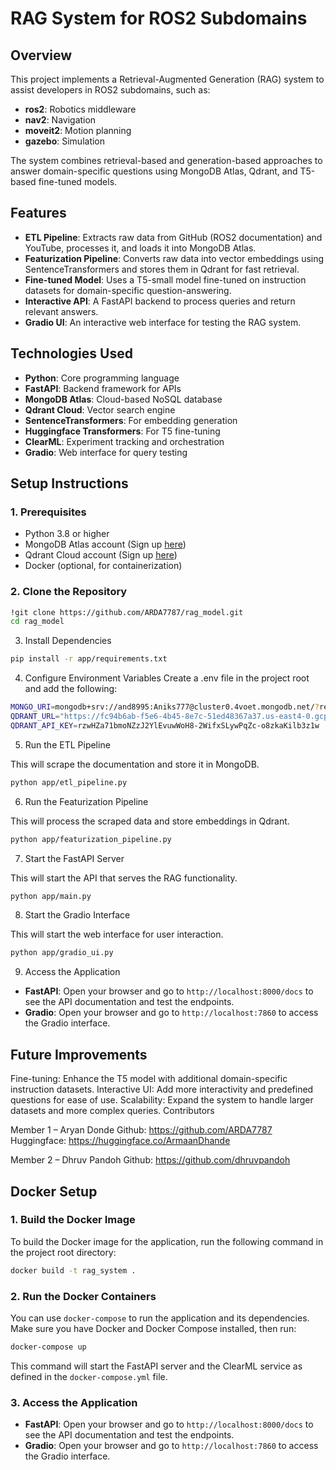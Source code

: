 # RAG System for ROS2 Subdomains

## Overview

This project implements a Retrieval-Augmented Generation (RAG) system to assist developers in ROS2 subdomains, such as:

- **ros2**: Robotics middleware
- **nav2**: Navigation
- **moveit2**: Motion planning
- **gazebo**: Simulation

The system combines retrieval-based and generation-based approaches to answer domain-specific questions using MongoDB Atlas, Qdrant, and T5-based fine-tuned models.

## Features

- **ETL Pipeline**: Extracts raw data from GitHub (ROS2 documentation) and YouTube, processes it, and loads it into MongoDB Atlas.
- **Featurization Pipeline**: Converts raw data into vector embeddings using SentenceTransformers and stores them in Qdrant for fast retrieval.
- **Fine-tuned Model**: Uses a T5-small model fine-tuned on instruction datasets for domain-specific question-answering.
- **Interactive API**: A FastAPI backend to process queries and return relevant answers.
- **Gradio UI**: An interactive web interface for testing the RAG system.

## Technologies Used

- **Python**: Core programming language
- **FastAPI**: Backend framework for APIs
- **MongoDB Atlas**: Cloud-based NoSQL database
- **Qdrant Cloud**: Vector search engine
- **SentenceTransformers**: For embedding generation
- **Huggingface Transformers**: For T5 fine-tuning
- **ClearML**: Experiment tracking and orchestration
- **Gradio**: Web interface for query testing

## Setup Instructions

### 1. Prerequisites

- Python 3.8 or higher
- MongoDB Atlas account (Sign up [here](https://www.mongodb.com/cloud/atlas))
- Qdrant Cloud account (Sign up [here](https://qdrant.tech/))
- Docker (optional, for containerization)

### 2. Clone the Repository

```bash
!git clone https://github.com/ARDA7787/rag_model.git
cd rag_model
```

3. Install Dependencies

```bash
pip install -r app/requirements.txt
```

4. Configure Environment Variables
Create a .env file in the project root and add the following:

```bash
MONGO_URI=mongodb+srv://and8995:Aniks777@cluster0.4voet.mongodb.net/?retryWrites=true&w=majority&appName=Cluster0
QDRANT_URL="https://fc94b6ab-f5e6-4b45-8e7c-51ed48367a37.us-east4-0.gcp.cloud.qdrant.io:6333"
QDRANT_API_KEY=rzwHZa71bmoNZzJ2YlEvuwWoH8-2WifxSLywPqZc-o8zkaKilb3z1w
```
5. Run the ETL Pipeline

This will scrape the documentation and store it in MongoDB.

```bash
python app/etl_pipeline.py
```

6. Run the Featurization Pipeline

This will process the scraped data and store embeddings in Qdrant.

```bash
python app/featurization_pipeline.py
```

7. Start the FastAPI Server

This will start the API that serves the RAG functionality.

```bash
python app/main.py
```

8. Start the Gradio Interface

This will start the web interface for user interaction.

```bash
python app/gradio_ui.py
```

9. Access the Application

- **FastAPI**: Open your browser and go to `http://localhost:8000/docs` to see the API documentation and test the endpoints.
- **Gradio**: Open your browser and go to `http://localhost:7860` to access the Gradio interface.

## Future Improvements

Fine-tuning: Enhance the T5 model with additional domain-specific instruction datasets.
Interactive UI: Add more interactivity and predefined questions for ease of use.
Scalability: Expand the system to handle larger datasets and more complex queries.
Contributors

Member 1 – Aryan Donde
Github: https://github.com/ARDA7787
Huggingface: https://huggingface.co/ArmaanDhande

Member 2 – Dhruv Pandoh 
Github: https://github.com/dhruvpandoh

## Docker Setup

### 1. Build the Docker Image

To build the Docker image for the application, run the following command in the project root directory:

```bash
docker build -t rag_system .
```

### 2. Run the Docker Containers

You can use `docker-compose` to run the application and its dependencies. Make sure you have Docker and Docker Compose installed, then run:

```bash
docker-compose up
```

This command will start the FastAPI server and the ClearML service as defined in the `docker-compose.yml` file.

### 3. Access the Application

- **FastAPI**: Open your browser and go to `http://localhost:8000/docs` to see the API documentation and test the endpoints.
- **Gradio**: Open your browser and go to `http://localhost:7860` to access the Gradio interface.

